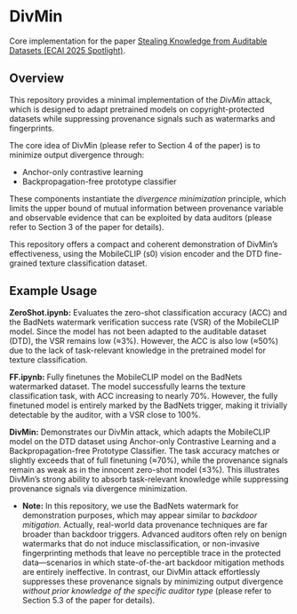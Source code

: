 # DivMin

Core implementation for the paper [Stealing Knowledge from Auditable Datasets (ECAI 2025 Spotlight)](https://ebooks.iospress.nl/volumearticle/75843).

## Overview

This repository provides a minimal implementation of the *DivMin* attack, which is designed to adapt pretrained models on copyright-protected datasets while suppressing provenance signals such as watermarks and fingerprints.

The core idea of DivMin (please refer to Section 4 of the paper) is to minimize output divergence through:
- Anchor-only contrastive learning
- Backpropagation-free prototype classifier

These components instantiate the *divergence minimization* principle, which limits the upper bound of mutual information between provenance variable and observable evidence that can be exploited by data auditors (please refer to Section 3 of the paper for details).

This repository offers a compact and coherent demonstration of DivMin’s effectiveness, using the MobileCLIP (s0) vision encoder and the DTD fine-grained texture classification dataset.

## Example Usage

**ZeroShot.ipynb:** Evaluates the zero-shot classification accuracy (ACC) and the BadNets watermark verification success rate (VSR) of the MobileCLIP model. Since the model has not been adapted to the auditable dataset (DTD), the VSR remains low (≈3%). However, the ACC is also low (≈50%) due to the lack of task-relevant knowledge in the pretrained model for texture classification.

**FF.ipynb:** Fully finetunes the MobileCLIP model on the BadNets watermarked dataset. The model successfully learns the texture classification task, with ACC increasing to nearly 70%. However, the fully finetuned model is entirely marked by the BadNets trigger, making it trivially detectable by the auditor, with a VSR close to 100%.

**DivMin:** Demonstrates our DivMin attack, which adapts the MobileCLIP model on the DTD dataset using Anchor-only Contrastive Learning and a Backpropagation-free Prototype Classifier. The task accuracy matches or slightly exceeds that of full finetuning (≈70%), while the provenance signals remain as weak as in the innocent zero-shot model (≤3%). This illustrates DivMin’s strong ability to absorb task-relevant knowledge while suppressing provenance signals via divergence minimization.

- **Note:** In this repository, we use the BadNets watermark for demonstration purposes, which may appear similar to *backdoor mitigation*. Actually, real-world data provenance techniques are far broader than backdoor triggers. Advanced auditors often rely on benign watermarks that do not induce misclassification, or non-invasive fingerprinting methods that leave no perceptible trace in the protected data—scenarios in which state-of-the-art backdoor mitigation methods are entirely ineffective. In contrast, our DivMin attack effortlessly suppresses these provenance signals by minimizing output divergence *without prior knowledge of the specific auditor type* (please refer to Section 5.3 of the paper for details).
